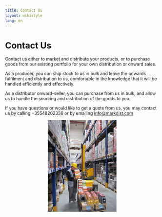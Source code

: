 ```yaml
---
title: Contact Us
layout: wikistyle
lang: en
---
```


Contact Us
==========

Contact us either to market and distribute your products, or to purchase goods from our existing portfolio for your own distribution or onward sales.

As a producer, you can ship stock to us in bulk and leave the onwards fulfilment and distribution to us, comfortable in the knowledge that it will be handled efficiently and effectively.

As a distributor onward-seller, you can purchase from us in bulk, and allow us to handle the sourcing and distribution of the goods to you.

If you have questions or would like to get a quote from us, you may
contact us by calling +35548202336 or by emailing
[info@markdist.com](mailto:info@markdist.com)

<center>
<img class="border" src="images/MD-warehouse.png" alt="M&amp;D Warehouse" height="300px" />
</center>



